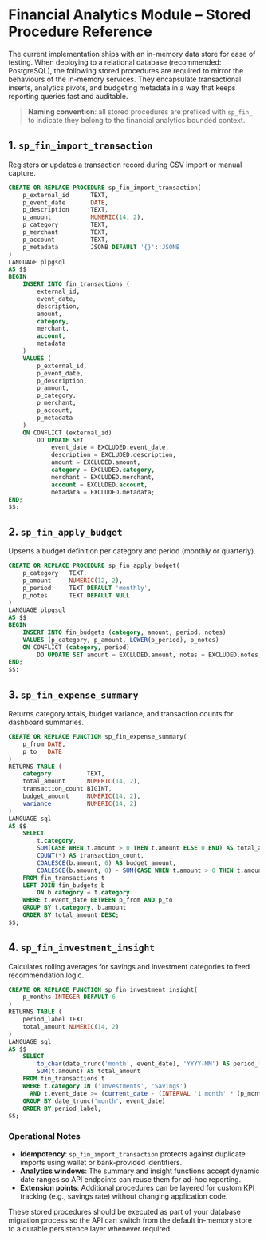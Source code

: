 # Financial Analytics Module – Stored Procedure Reference

The current implementation ships with an in-memory data store for ease of testing. When deploying to a relational database (recommended: PostgreSQL), the following stored procedures are required to mirror the behaviours of the in-memory services. They encapsulate transactional inserts, analytics pivots, and budgeting metadata in a way that keeps reporting queries fast and auditable.

> **Naming convention**: all stored procedures are prefixed with `sp_fin_` to indicate they belong to the financial analytics bounded context.

## 1. `sp_fin_import_transaction`

Registers or updates a transaction record during CSV import or manual capture.

```sql
CREATE OR REPLACE PROCEDURE sp_fin_import_transaction(
    p_external_id      TEXT,
    p_event_date       DATE,
    p_description      TEXT,
    p_amount           NUMERIC(14, 2),
    p_category         TEXT,
    p_merchant         TEXT,
    p_account          TEXT,
    p_metadata         JSONB DEFAULT '{}'::JSONB
)
LANGUAGE plpgsql
AS $$
BEGIN
    INSERT INTO fin_transactions (
        external_id,
        event_date,
        description,
        amount,
        category,
        merchant,
        account,
        metadata
    )
    VALUES (
        p_external_id,
        p_event_date,
        p_description,
        p_amount,
        p_category,
        p_merchant,
        p_account,
        p_metadata
    )
    ON CONFLICT (external_id)
        DO UPDATE SET
            event_date = EXCLUDED.event_date,
            description = EXCLUDED.description,
            amount = EXCLUDED.amount,
            category = EXCLUDED.category,
            merchant = EXCLUDED.merchant,
            account = EXCLUDED.account,
            metadata = EXCLUDED.metadata;
END;
$$;
```

## 2. `sp_fin_apply_budget`

Upserts a budget definition per category and period (monthly or quarterly).

```sql
CREATE OR REPLACE PROCEDURE sp_fin_apply_budget(
    p_category   TEXT,
    p_amount     NUMERIC(12, 2),
    p_period     TEXT DEFAULT 'monthly',
    p_notes      TEXT DEFAULT NULL
)
LANGUAGE plpgsql
AS $$
BEGIN
    INSERT INTO fin_budgets (category, amount, period, notes)
    VALUES (p_category, p_amount, LOWER(p_period), p_notes)
    ON CONFLICT (category, period)
        DO UPDATE SET amount = EXCLUDED.amount, notes = EXCLUDED.notes;
END;
$$;
```

## 3. `sp_fin_expense_summary`

Returns category totals, budget variance, and transaction counts for dashboard summaries.

```sql
CREATE OR REPLACE FUNCTION sp_fin_expense_summary(
    p_from DATE,
    p_to   DATE
)
RETURNS TABLE (
    category          TEXT,
    total_amount      NUMERIC(14, 2),
    transaction_count BIGINT,
    budget_amount     NUMERIC(14, 2),
    variance          NUMERIC(14, 2)
)
LANGUAGE sql
AS $$
    SELECT
        t.category,
        SUM(CASE WHEN t.amount > 0 THEN t.amount ELSE 0 END) AS total_amount,
        COUNT(*) AS transaction_count,
        COALESCE(b.amount, 0) AS budget_amount,
        COALESCE(b.amount, 0) - SUM(CASE WHEN t.amount > 0 THEN t.amount ELSE 0 END) AS variance
    FROM fin_transactions t
    LEFT JOIN fin_budgets b
        ON b.category = t.category
    WHERE t.event_date BETWEEN p_from AND p_to
    GROUP BY t.category, b.amount
    ORDER BY total_amount DESC;
$$;
```

## 4. `sp_fin_investment_insight`

Calculates rolling averages for savings and investment categories to feed recommendation logic.

```sql
CREATE OR REPLACE FUNCTION sp_fin_investment_insight(
    p_months INTEGER DEFAULT 6
)
RETURNS TABLE (
    period_label TEXT,
    total_amount NUMERIC(14, 2)
)
LANGUAGE sql
AS $$
    SELECT
        to_char(date_trunc('month', event_date), 'YYYY-MM') AS period_label,
        SUM(t.amount) AS total_amount
    FROM fin_transactions t
    WHERE t.category IN ('Investments', 'Savings')
      AND t.event_date >= (current_date - (INTERVAL '1 month' * (p_months - 1)))
    GROUP BY date_trunc('month', event_date)
    ORDER BY period_label;
$$;
```

### Operational Notes

- **Idempotency**: `sp_fin_import_transaction` protects against duplicate imports using wallet or bank-provided identifiers.
- **Analytics windows**: The summary and insight functions accept dynamic date ranges so API endpoints can reuse them for ad-hoc reporting.
- **Extension points**: Additional procedures can be layered for custom KPI tracking (e.g., savings rate) without changing application code.

These stored procedures should be executed as part of your database migration process so the API can switch from the default in-memory store to a durable persistence layer whenever required.
